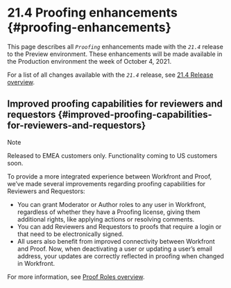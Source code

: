 


# 21.4 Proofing enhancements {#proofing-enhancements}

This page describes all *`Proofing`* enhancements made with the *`21.4`* release to the Preview environment. These enhancements will be made available in the Production environment the week of October 4, 2021. 


For a list of all changes available with the *`21.4`* release, see [21.4 Release overview](21.4-release-overview.md).


## Improved proofing capabilities for reviewers and requestors {#improved-proofing-capabilities-for-reviewers-and-requestors}



>[!NOTE]
>
>Released to EMEA customers only. Functionality coming to US customers soon.


To provide a more integrated experience between Workfront and Proof, we’ve made several improvements regarding proofing capabilities for Reviewers and Requestors:



*  You can grant Moderator or Author roles to any user in Workfront, regardless of whether they have a Proofing license, giving them additional rights, like applying actions or resolving comments.
*  You can add Reviewers and Requestors to proofs that require a login or that need to be electronically signed.
*  All users also benefit from improved connectivity between Workfront and Proof. Now, when deactivating a user or updating a user’s email address, your updates are correctly reflected in proofing when changed in Workfront.


For more information, see [Proof Roles overview](proof-roles.md).
